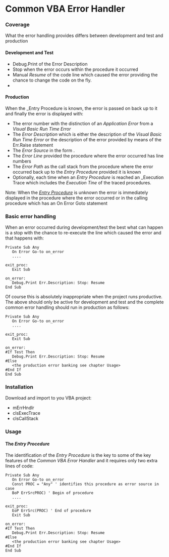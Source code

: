 # Common VBA Error Handler
### Coverage
What the error handling provides differs between development and test and production
#### Development and Test
- Debug.Print of the Error Description
- Stop when the error occurs within the procedure it occurred
- Manual _Resume_ of the code line which caused the error providing the chance to change the code on the fly.
- 
#### Production
When the _Entry Procedure is known, the error is passed on back up to it and finally the error is displayed with:
- The error number with the distinction of an _Application Error_ from a _Visual Basic Run Time Error_
- The _Error Description_ which is either the description of the _Visual Basic Run Time Error_ or the description of the error provided by means of the Err.Raise statement 
- The _Error Source_ in the form  <module>.<procedure>
- The _Error Line_ provided the procedure where the error occurred has line numbers
- The _Error Path_ as the call stack from the procedure where the error occurred back up to the _Entry Procedure_ provided it is known
- Optionally, each time when an _Entry Procedure_ is reached an _Execution Trace which includes the _Execution Tine_ of the traced procedures.

Note: When the [_Entry Procedure_](#the-entry-procedure) is unknown  the error is immediately displayed in the procedure where the error occurred or in the calling procedure which has an On Error Goto statement

### Basic error handling
When an error occurred during development/test the best what can happen is a stop with the chance to re-execute the line which caused the error and that happens with:

```vbscript
Private Sub Any
   On Error Go-to on_error
   ....
   
exit_proc:
   Exit Sub
   
on_error:
   Debug.Print Err.Description: Stop: Resume
End Sub
```
Of course this is absolutely inappropriate when the project runs productive. The above should only be active for development and test and the complete common error handling should run in production as follows:
```vbscript
Private Sub Any
   On Error Go-to on_error
   ....
   
exit_proc:
   Exit Sub
   
on_error:
#If Test Then
   Debug.Print Err.Description: Stop: Resume
#Else
   <the production error banking see chapter Usage>
#End If
End Sub
```
### Installation
Download and import to you VBA project:
- mErrHndlr
- clsExecTrace
- clsCallStack
### Usage
#### The _Entry Procedure_
The identification of the _Entry Procedure_ is the key to some of the key features of the _Common VBA Error Handler_ and it requires only two extra lines of code:
```vbscript
Private Sub Any
   On Error Go-to on_error
   Const PROC = "Any" ' identifies this procedure as error source in case
   BoP ErrSrcPROC) ' Begin of procedure
   ....
   
exit_proc:
   EoP ErrSrc(PROC) ' End of procedure
   Exit Sub
   
on_error:
#If Test Then
   Debug.Print Err.Description: Stop: Resume
#Else
   <the production error banking see chapter Usage>
#End If
End Sub
```
